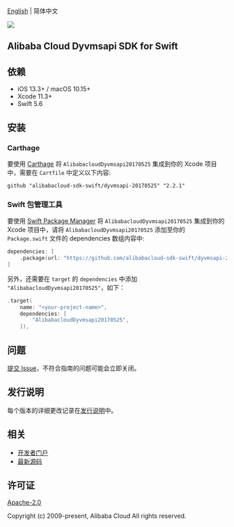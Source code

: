 [English](README.md) | 简体中文

![](https://aliyunsdk-pages.alicdn.com/icons/AlibabaCloud.svg)

## Alibaba Cloud Dyvmsapi SDK for Swift

## 依赖

- iOS 13.3+ / macOS 10.15+
- Xcode 11.3+
- Swift 5.6

## 安装

### Carthage

要使用 [Carthage](https://github.com/Carthage/Carthage) 将 `AlibabacloudDyvmsapi20170525` 集成到你的 Xcode 项目中，需要在 `Cartfile` 中定义以下内容:

```ogdl
github "alibabacloud-sdk-swift/dyvmsapi-20170525" "2.2.1"
```

### Swift 包管理工具

要使用 [Swift Package Manager](https://swift.org/package-manager/) 将 `AlibabacloudDyvmsapi20170525` 集成到你的 Xcode 项目中，请将 `AlibabacloudDyvmsapi20170525` 添加至你的 `Package.swift` 文件的 dependencies 数组内容中:

```swift
dependencies: [
    .package(url: "https://github.com/alibabacloud-sdk-swift/dyvmsapi-20170525.git", from: "2.2.1")
]
```

另外，还需要在 `target` 的 `dependencies` 中添加 `"AlibabacloudDyvmsapi20170525"`，如下：

```swift
.target(
    name: "<your-project-name>",
    dependencies: [
        "AlibabacloudDyvmsapi20170525",
    ]),
```

## 问题

[提交 Issue](https://github.com/alibabacloud-sdk-swift/dyvmsapi-20170525/issues/new)，不符合指南的问题可能会立即关闭。

## 发行说明

每个版本的详细更改记录在[发行说明](./ChangeLog.txt)中。

## 相关

* [开发者门户](https://next.api.aliyun.com/home)
* [最新源码](https://github.com/alibabacloud-sdk-swift/dyvmsapi-20170525)

## 许可证

[Apache-2.0](http://www.apache.org/licenses/LICENSE-2.0)

Copyright (c) 2009-present, Alibaba Cloud All rights reserved.
